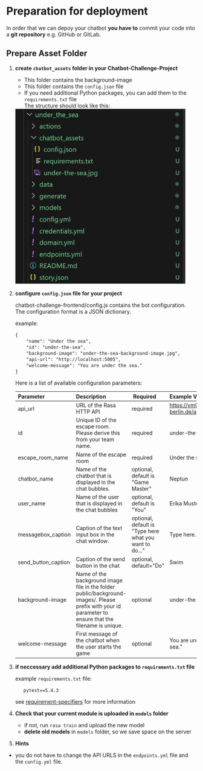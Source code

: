 # Preparation for deployment
In order that we can depoy your chatbot **you have to** commit your code into a **git repository** e.g. GitHub or GitLab.  

## Prepare Asset Folder
 1. **create `chatbot_assets` folder in your Chatbot-Challenge-Project**
    * This folder contains the background-image
    * This folder contains the `config.json` file
    * If you need additional Python packages, you can add them to the `requirements.txt` file  
    The structure should look like this:  
    <img src="./img/folder-structure.png" width="450">
 
 1. **configure `config.json` file for your project**
    
    chatbot-challenge-frontend/config.js contains the bot configuration. 
    The configuration format is a JSON dictionary.


    example: 
    ```
    {
        "name": "Under the sea",
        "id": "under-the-sea",
        "background-image": "under-the-sea-background-image.jpg",
        "api-url": "http://localhost:5005",
        "welcome-message": "You are under the sea."
    }
    ```


    Here is a list of available configuration parameters:

    | Parameter | Description | Required | Example Value |
    |-----|-----|-----|-----|
    | api_url | URL of the Rasa HTTP API | required | https://vm014.qu.tu-berlin.de/api5005 | 
    | id | Unique ID of the escape room. Please derive this from your team name. | required | under-the-sea | 
    | escape_room_name | Name of the escape room | required | Under the sea | 
    | chatbot_name | Name of the chatbot that is displayed in the chat bubbles. | optional, default is "Game Master" | Neptun | 
    | user_name | Name of the user that is displayed in the chat bubbles | optional, default is "You"| Erika Musterfrau | 
    | messagebox_caption | Caption of the text input box in the chat window. | optional, default is "Type here what you want to do..." | Type here... | 
    | send_button_caption | Caption of the send button in the chat | optional, default="Do" | Swim | 
    | background-image | Name of the background image file in the folder public/background-images/. Please prefix with your id parameter to ensure that the filename is unique. | optional | under-the-sea.jpg | 
    | welcome-message | First message of the chatbot when the user starts the game | optional | You are under the sea." |
 
 1. **if neccessary add additional Python packages to `requirements.txt` file**


     example `requirements.txt` file:
     ```    
        pytest==5.4.3
     ```
     see [requirement-specifiers](https://pip.pypa.io/en/stable/reference/requirement-specifiers/#requirement-specifiers) for more information	


 1. **Check that your current module is uploaded in `models` folder**
    * if not, run `rasa train` and upload the new model
    * **delete old models** in `models` folder, so we save space on the server

 1. **Hints**
   * you do not have to change the API URLS in the `endpoints.yml` file and the `config.yml` file.

